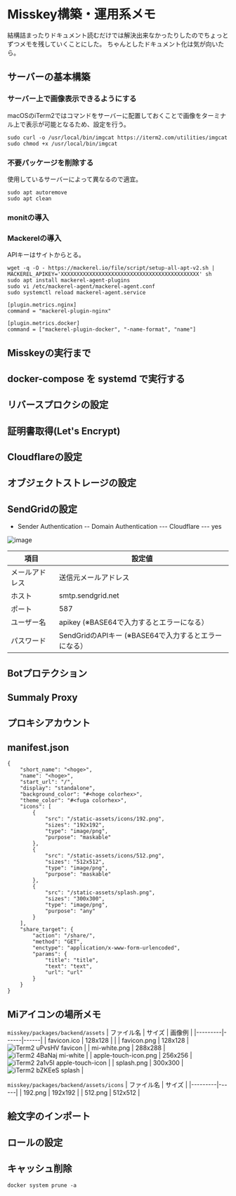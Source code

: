 # Misskey構築・運用系メモ

結構詰まったりドキュメント読むだけでは解決出来なかったりしたのでちょっとずつメモを残していくことにした。
ちゃんとしたドキュメント化は気が向いたら。

## サーバーの基本構築

### サーバー上で画像表示できるようにする
macOSのiTerm2ではコマンドをサーバーに配置しておくことで画像をターミナル上で表示が可能となるため、設定を行う。
```
sudo curl -o /usr/local/bin/imgcat https://iterm2.com/utilities/imgcat
sudo chmod +x /usr/local/bin/imgcat
```

### 不要パッケージを削除する
使用しているサーバーによって異なるので適宜。
```
sudo apt autoremove
sudo apt clean
```

### monitの導入
### Mackerelの導入
APIキーはサイトからとる。

```
wget -q -O - https://mackerel.io/file/script/setup-all-apt-v2.sh | MACKEREL_APIKEY='XXXXXXXXXXXXXXXXXXXXXXXXXXXXXXXXXXXXXXXXXXXX' sh
sudo apt install mackerel-agent-plugins
sudo vi /etc/mackerel-agent/mackerel-agent.conf
sudo systemctl reload mackerel-agent.service
```

```
[plugin.metrics.nginx]
command = "mackerel-plugin-nginx"

[plugin.metrics.docker]
command = ["mackerel-plugin-docker", "-name-format", "name"]
```

## Misskeyの実行まで
## docker-compose を systemd で実行する
## リバースプロクシの設定
## 証明書取得(Let's Encrypt) 
## Cloudflareの設定
## オブジェクトストレージの設定
## SendGridの設定
- Sender Authentication
-- Domain Authentication
--- Cloudflare
--- yes

![image](https://user-images.githubusercontent.com/31660/223614840-6edaf320-5f25-46cb-8eaf-cbaa85059357.png)

| 項目 | 設定値 |
|-----|-------|
| メールアドレス | 送信元メールアドレス |
| ホスト | smtp.sendgrid.net |
| ポート | 587 |
| ユーザー名 | apikey (※BASE64で入力するとエラーになる）|
| パスワード | SendGridのAPIキー (※BASE64で入力するとエラーになる）|

## Botプロテクション
## Summaly Proxy
## プロキシアカウント

## manifest.json

```
{
    "short_name": "<hoge>",
    "name": "<hoge>",
    "start_url": "/",
    "display": "standalone",
    "background_color": "#<hoge colorhex>",
    "theme_color": "#<fuga colorhex>",
    "icons": [
        {
            "src": "/static-assets/icons/192.png",
            "sizes": "192x192",
            "type": "image/png",
            "purpose": "maskable"
        },
        {
            "src": "/static-assets/icons/512.png",
            "sizes": "512x512",
            "type": "image/png",
            "purpose": "maskable"
        },
        {
            "src": "/static-assets/splash.png",
            "sizes": "300x300",
            "type": "image/png",
            "purpose": "any"
        }
    ],
    "share_target": {
        "action": "/share/",
        "method": "GET",
        "enctype": "application/x-www-form-urlencoded",
        "params": {
            "title": "title",
            "text": "text",
            "url": "url"
        }
    }
}
```

## Miアイコンの場所メモ

`misskey/packages/backend/assets`
| ファイル名 | サイズ | 画像例 |
|---------|------|------|
| favicon.ico | 128x128 | |
| favicon.png | 128x128 | ![iTerm2 uPvsHV favicon](https://user-images.githubusercontent.com/31660/223339870-b6d4565c-8ad6-4f2b-9e5b-4378b5a3d0f7.png) |
| mi-white.png | 288x288 | ![iTerm2 4BaNaj mi-white](https://user-images.githubusercontent.com/31660/223339918-b1b76c38-4900-4ac8-b77c-48ecd751ad5e.png) |
| apple-touch-icon.png | 256x256 | ![iTerm2 2a1v5I apple-touch-icon](https://user-images.githubusercontent.com/31660/223340142-802619d4-8d36-4a9b-8aaf-f56fb20ae41e.png) |
| splash.png | 300x300 | ![iTerm2 bZKEeS splash](https://user-images.githubusercontent.com/31660/223340692-b723e13f-8919-49e2-bcca-1a62724293a4.png) |

`misskey/packages/backend/assets/icons`
| ファイル名 | サイズ |
|---------|------|
| 192.png | 192x192 |
| 512.png | 512x512 |

## 絵文字のインポート
## ロールの設定
## キャッシュ削除
```
docker system prune -a
```
